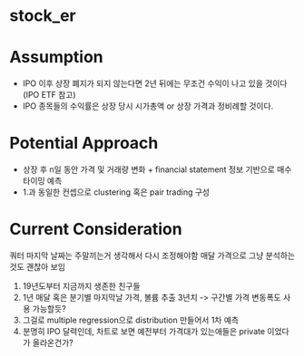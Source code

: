 # stock_er


# Assumption
  - IPO 이후 상장 폐지가 되지 않는다면 2년 뒤에는 무조건 수익이 나고 있을 것이다 (IPO ETF 참고)
  - IPO 종목들의 수익률은 상장 당시 시가총액 or 상장 가격과 정비례할 것이다.

# Potential Approach
  - 상장 후 n일 동안 가격 및 거래량 변화 + financial statement 정보 기반으로 매수 타이밍 예측
  - 1.과 동일한 컨셉으로 clustering 혹은 pair trading 구성
    
# Current Consideration

    
  쿼터 마지막 날짜는 주말끼는거 생각해서 다시 조정해야함 
  매달 가격으로 그냥 분석하는것도 괜찮아 보임 
  
  1. 19년도부터 지금까지 생존한 친구들
  2. 1년 매달 혹은 분기별 마지막날 가격, 볼륨 추출 3년치     -> 구간별 가격 변동폭도 사용 가능할듯? 
  3. 그걸로 multiple regression으로 distribution 만들어서 1차 예측 
  4. 분명히 IPO 달력인데, 차트로 보면 예전부터 가격대가 있는애들은 private 이었다가 올라온건가?
